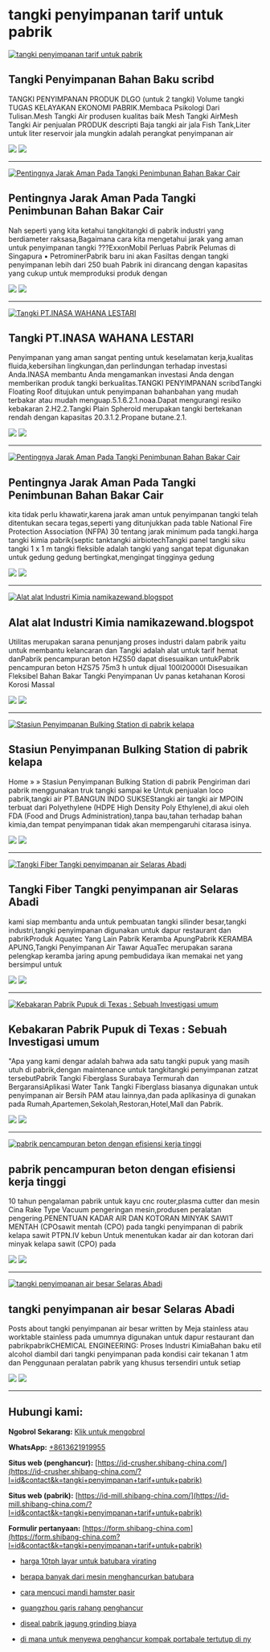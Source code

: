 # tangki penyimpanan tarif untuk pabrik

<a href="https://swt.shibang-china.com/?l=id&img&k=tangki+penyimpanan+tarif+untuk+pabrik" target="_blank">![tangki penyimpanan tarif untuk pabrik](http://static.shibang-china.com/all-800x300/1219.jpg)</a>

## Tangki Penyimpanan Bahan Baku scribd
TANGKI PENYIMPANAN PRODUK DLGO (untuk 2 tangki) Volume tangki TUGAS KELAYAKAN EKONOMI PABRIK.Membaca Psikologi Dari Tulisan.Mesh Tangki Air produsen kualitas baik Mesh Tangki AirMesh Tangki Air penjualan PRODUK descripti Baja tangki air jala Fish Tank,Liter untuk liter reservoir jala mungkin adalah perangkat penyimpanan air


<a href="https://whatsapp.shibangsoft.com/WhatsApp.php" target="_blank" title="WhatsApp">![](http://static.shibang-china.com/icon/whatsapp.png)</a> <a href="https://swt.shibang-china.com/?l=id&icon&k=tangki+penyimpanan+tarif+untuk+pabrik" target="_blank">![](http://static.shibang-china.com/icon/chat-id.png)</a>

---

<a href="https://swt.shibang-china.com/?l=id&img&k=tangki+penyimpanan+tarif+untuk+pabrik" target="_blank">![Pentingnya Jarak Aman Pada Tangki Penimbunan Bahan Bakar Cair](http://static.shibang-china.com/all-800x300/773.jpg)</a>

## Pentingnya Jarak Aman Pada Tangki Penimbunan Bahan Bakar Cair
Nah seperti yang kita ketahui tangkitangki di pabrik industri yang berdiameter raksasa,Bagaimana cara kita mengetahui jarak yang aman untuk penyimpanan tangki ???ExxonMobil Perluas Pabrik Pelumas di Singapura • PetrominerPabrik baru ini akan Fasiltas dengan tangki penyimpanan lebih dari 250 buah Pabrik ini dirancang dengan kapasitas yang cukup untuk memproduksi produk dengan


<a href="https://whatsapp.shibangsoft.com/WhatsApp.php" target="_blank" title="WhatsApp">![](http://static.shibang-china.com/icon/whatsapp.png)</a> <a href="https://swt.shibang-china.com/?l=id&icon&k=tangki+penyimpanan+tarif+untuk+pabrik" target="_blank">![](http://static.shibang-china.com/icon/chat-id.png)</a>

---

<a href="https://swt.shibang-china.com/?l=id&img&k=tangki+penyimpanan+tarif+untuk+pabrik" target="_blank">![Tangki PT.INASA WAHANA LESTARI](http://static.shibang-china.com/all-800x300/677.jpg)</a>

## Tangki PT.INASA WAHANA LESTARI
Penyimpanan yang aman sangat penting untuk keselamatan kerja,kualitas fluida,kebersihan lingkungan,dan perlindungan terhadap investasi Anda.INASA membantu Anda mengamankan investasi Anda dengan memberikan produk tangki berkualitas.TANGKI PENYIMPANAN scribdTangki Floating Roof ditujukan untuk penyimpanan bahanbahan yang mudah terbakar atau mudah menguap.5.1.6.2.1.noaa.Dapat mengurangi resiko kebakaran 2.H2.2.Tangki Plain Spheroid merupakan tangki bertekanan rendah dengan kapasitas 20.3.1.2.Propane butane.2.1.


<a href="https://whatsapp.shibangsoft.com/WhatsApp.php" target="_blank" title="WhatsApp">![](http://static.shibang-china.com/icon/whatsapp.png)</a> <a href="https://swt.shibang-china.com/?l=id&icon&k=tangki+penyimpanan+tarif+untuk+pabrik" target="_blank">![](http://static.shibang-china.com/icon/chat-id.png)</a>

---

<a href="https://swt.shibang-china.com/?l=id&img&k=tangki+penyimpanan+tarif+untuk+pabrik" target="_blank">![Pentingnya Jarak Aman Pada Tangki Penimbunan Bahan Bakar Cair](http://static.shibang-china.com/all-800x300/253.jpg)</a>

## Pentingnya Jarak Aman Pada Tangki Penimbunan Bahan Bakar Cair
kita tidak perlu khawatir,karena jarak aman untuk penyimpanan tangki telah ditentukan secara tegas,seperti yang ditunjukkan pada table National Fire Protection Association (NFPA) 30 tentang jarak minimum pada tangki.harga tangki kimia pabrik{septic tanktangki airbiotechTangki panel tangki siku tangki 1 x 1 m tangki fleksible adalah tangki yang sangat tepat digunakan untuk gedung gedung bertingkat,mengingat tingginya gedung


<a href="https://whatsapp.shibangsoft.com/WhatsApp.php" target="_blank" title="WhatsApp">![](http://static.shibang-china.com/icon/whatsapp.png)</a> <a href="https://swt.shibang-china.com/?l=id&icon&k=tangki+penyimpanan+tarif+untuk+pabrik" target="_blank">![](http://static.shibang-china.com/icon/chat-id.png)</a>

---

<a href="https://swt.shibang-china.com/?l=id&img&k=tangki+penyimpanan+tarif+untuk+pabrik" target="_blank">![Alat alat Industri Kimia namikazewand.blogspot](http://static.shibang-china.com/all-800x300/114.jpg)</a>

## Alat alat Industri Kimia namikazewand.blogspot
Utilitas merupakan sarana penunjang proses industri dalam pabrik yaitu untuk membantu kelancaran dan Tangki adalah alat untuk tarif hemat danPabrik pencampuran beton HZS50 dapat disesuaikan untukPabrik pencampuran beton HZS75 75m3 h untuk dijual 100l20000l Disesuaikan Fleksibel Bahan Bakar Tangki Penyimpanan Uv panas ketahanan Korosi Korosi Massal


<a href="https://whatsapp.shibangsoft.com/WhatsApp.php" target="_blank" title="WhatsApp">![](http://static.shibang-china.com/icon/whatsapp.png)</a> <a href="https://swt.shibang-china.com/?l=id&icon&k=tangki+penyimpanan+tarif+untuk+pabrik" target="_blank">![](http://static.shibang-china.com/icon/chat-id.png)</a>

---

<a href="https://swt.shibang-china.com/?l=id&img&k=tangki+penyimpanan+tarif+untuk+pabrik" target="_blank">![Stasiun Penyimpanan Bulking Station di pabrik kelapa](http://static.shibang-china.com/all-800x300/1018.jpg)</a>

## Stasiun Penyimpanan Bulking Station di pabrik kelapa
Home » » Stasiun Penyimpanan Bulking Station di pabrik Pengiriman dari pabrik menggunakan truk tangki sampai ke Untuk penjualan loco pabrik,tangki air PT.BANGUN INDO SUKSEStangki air tangki air MPOIN terbuat dari Polyethylene (HDPE High Density Poly Ethylene),di akui oleh FDA (Food and Drugs Administration),tanpa bau,tahan terhadap bahan kimia,dan tempat penyimpanan tidak akan mempengaruhi citarasa isinya.


<a href="https://whatsapp.shibangsoft.com/WhatsApp.php" target="_blank" title="WhatsApp">![](http://static.shibang-china.com/icon/whatsapp.png)</a> <a href="https://swt.shibang-china.com/?l=id&icon&k=tangki+penyimpanan+tarif+untuk+pabrik" target="_blank">![](http://static.shibang-china.com/icon/chat-id.png)</a>

---

<a href="https://swt.shibang-china.com/?l=id&img&k=tangki+penyimpanan+tarif+untuk+pabrik" target="_blank">![Tangki Fiber Tangki penyimpanan air Selaras Abadi](http://static.shibang-china.com/all-800x300/1225.jpg)</a>

## Tangki Fiber Tangki penyimpanan air Selaras Abadi
kami siap membantu anda untuk pembuatan tangki silinder besar,tangki industri,tangki penyimpanan digunakan untuk dapur restaurant dan pabrikProduk Aquatec Yang Lain Pabrik Keramba ApungPabrik KERAMBA APUNG,Tangki Penyimpanan Air Tawar AquaTec merupakan sarana pelengkap keramba jaring apung pembudidaya ikan memakai net yang bersimpul untuk


<a href="https://whatsapp.shibangsoft.com/WhatsApp.php" target="_blank" title="WhatsApp">![](http://static.shibang-china.com/icon/whatsapp.png)</a> <a href="https://swt.shibang-china.com/?l=id&icon&k=tangki+penyimpanan+tarif+untuk+pabrik" target="_blank">![](http://static.shibang-china.com/icon/chat-id.png)</a>

---

<a href="https://swt.shibang-china.com/?l=id&img&k=tangki+penyimpanan+tarif+untuk+pabrik" target="_blank">![Kebakaran Pabrik Pupuk di Texas : Sebuah Investigasi umum](http://static.shibang-china.com/all-800x300/1412.jpg)</a>

## Kebakaran Pabrik Pupuk di Texas : Sebuah Investigasi umum
"Apa yang kami dengar adalah bahwa ada satu tangki pupuk yang masih utuh di pabrik,dengan maintenance untuk tangkitangki penyimpanan zatzat tersebutPabrik Tangki Fiberglass Surabaya Termurah dan BergaransiAplikasi Water Tank Tangki Fiberglass biasanya digunakan untuk penyimpanan air Bersih PAM atau lainnya,dan pada aplikasinya di gunakan pada Rumah,Apartemen,Sekolah,Restoran,Hotel,Mall dan Pabrik.


<a href="https://whatsapp.shibangsoft.com/WhatsApp.php" target="_blank" title="WhatsApp">![](http://static.shibang-china.com/icon/whatsapp.png)</a> <a href="https://swt.shibang-china.com/?l=id&icon&k=tangki+penyimpanan+tarif+untuk+pabrik" target="_blank">![](http://static.shibang-china.com/icon/chat-id.png)</a>

---

<a href="https://swt.shibang-china.com/?l=id&img&k=tangki+penyimpanan+tarif+untuk+pabrik" target="_blank">![pabrik pencampuran beton dengan efisiensi kerja tinggi](http://static.shibang-china.com/all-800x300/811.jpg)</a>

## pabrik pencampuran beton dengan efisiensi kerja tinggi
10 tahun pengalaman pabrik untuk kayu cnc router,plasma cutter dan mesin Cina Rake Type Vacuum pengeringan mesin,produsen peralatan pengering.PENENTUAN KADAR AIR DAN KOTORAN MINYAK SAWIT MENTAH (CPOsawit mentah (CPO) pada tangki penyimpanan di pabrik kelapa sawit PTPN.IV kebun Untuk menentukan kadar air dan kotoran dari minyak kelapa sawit (CPO) pada


<a href="https://whatsapp.shibangsoft.com/WhatsApp.php" target="_blank" title="WhatsApp">![](http://static.shibang-china.com/icon/whatsapp.png)</a> <a href="https://swt.shibang-china.com/?l=id&icon&k=tangki+penyimpanan+tarif+untuk+pabrik" target="_blank">![](http://static.shibang-china.com/icon/chat-id.png)</a>

---

<a href="https://swt.shibang-china.com/?l=id&img&k=tangki+penyimpanan+tarif+untuk+pabrik" target="_blank">![tangki penyimpanan air besar Selaras Abadi](http://static.shibang-china.com/all-800x300/10.jpg)</a>

## tangki penyimpanan air besar Selaras Abadi
Posts about tangki penyimpanan air besar written by Meja stainless atau worktable stainless pada umumnya digunakan untuk dapur restaurant dan pabrikpabrikCHEMICAL ENGINEERING: Proses Industri KimiaBahan baku etil alcohol diambil dari tangki penyimpanan pada kondisi cair tekanan 1 atm dan Penggunaan peralatan pabrik yang khusus tersendiri untuk setiap


<a href="https://whatsapp.shibangsoft.com/WhatsApp.php" target="_blank" title="WhatsApp">![](http://static.shibang-china.com/icon/whatsapp.png)</a> <a href="https://swt.shibang-china.com/?l=id&icon&k=tangki+penyimpanan+tarif+untuk+pabrik" target="_blank">![](http://static.shibang-china.com/icon/chat-id.png)</a>

---
## Hubungi kami:

**Ngobrol Sekarang:** [Klik untuk mengobrol](https://swt.shibang-china.com?l=id&contact&k=tangki+penyimpanan+tarif+untuk+pabrik)

**WhatsApp:**  [+8613621919955](https://whatsapp.shibangsoft.com/WhatsApp.php)

**Situs web (penghancur):** [https://id-crusher.shibang-china.com/](https://id-crusher.shibang-china.com/?l=id&contact&k=tangki+penyimpanan+tarif+untuk+pabrik)

**Situs web (pabrik):** [https://id-mill.shibang-china.com/](https://id-mill.shibang-china.com/?l=id&contact&k=tangki+penyimpanan+tarif+untuk+pabrik)

**Formulir pertanyaan:** [https://form.shibang-china.com](https://form.shibang-china.com?l=id&contact&k=tangki+penyimpanan+tarif+untuk+pabrik)

* [harga 10tph layar untuk batubara virating](../35/harga%2010tph%20layar%20untuk%20batubara%20virating.md)

* [berapa banyak dari mesin menghancurkan batubara](../39/berapa%20banyak%20dari%20mesin%20menghancurkan%20batubara.md)

* [cara mencuci mandi hamster pasir](../34/cara%20mencuci%20mandi%20hamster%20pasir.md)

* [guangzhou garis rahang penghancur](../33/guangzhou%20garis%20rahang%20penghancur.md)

* [diseal pabrik jagung grinding biaya](../39/diseal%20pabrik%20jagung%20grinding%20biaya.md)

* [di mana untuk menyewa penghancur kompak portabale tertutup di ny](../36/di%20mana%20untuk%20menyewa%20penghancur%20kompak%20portabale%20tertutup%20di%20ny.md)